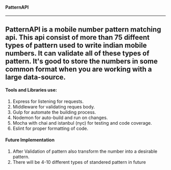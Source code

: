 #### PatternAPI
----
PatternAPI is a mobile number pattern matching api. This api consist of more than 75 diffeent types of pattern used to write indian mobile numbers. It can validate all of these types of pattern.
It's good to store the numbers in some common format when you are working with a large data-source. 
----
#### Tools and Libraries use:
1. Express for listening for requests.
2. Middleware for validating reques body.
3. Gulp for automate the building process.
4. Nodemon for auto-build and run on changes.
5. Mocha with chai and istanbul (nyc) for testing and code coverage.
6. Eslint for proper formatting of code.



#### Future Implementation
1. After Validation of pattern also transform the number into a desirable pattern.
2. There will be 4-10 different types of standered pattern in future
